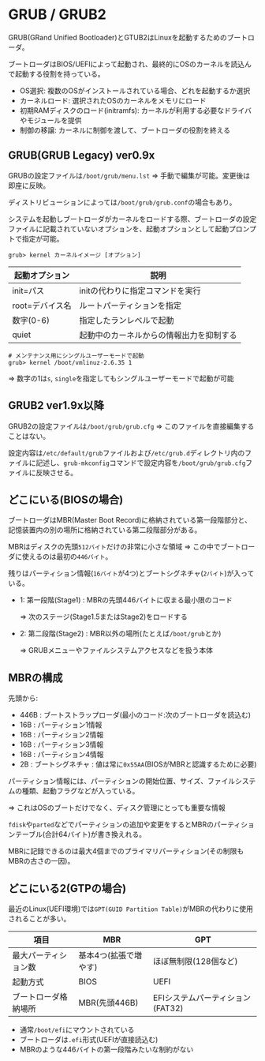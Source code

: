 # GRUB / GRUB2

GRUB(GRand Unified Bootloader)とGTUB2はLinuxを起動するためのブートローダ。

ブートローダはBIOS/UEFIによって起動され、最終的にOSのカーネルを読込んで起動する役割を持っている。

- OS選択: 複数のOSがインストールされている場合、どれを起動するか選択
- カーネルロード: 選択されたOSのカーネルをメモリにロード
- 初期RAMディスクのロード(initramfs): カーネルが利用する必要なドライバやモジュールを提供
- 制御の移譲: カーネルに制御を渡して、ブートローダの役割を終える

## GRUB(GRUB Legacy) ver0.9x

GRUBの設定ファイルは`/boot/grub/menu.lst` => 手動で編集が可能。変更後は即座に反映。

ディストリビューションによっては`/boot/grub/grub.conf`の場合もあり。

システムを起動しブートローダがカーネルをロードする際、ブートローダの設定ファイルに記載されていないオプションを、起動オプションとして起動プロンプトで指定が可能。

```
grub> kernel カーネルイメージ [オプション]
```

| 起動オプション  | 説明                                     |
|-----------------|------------------------------------------|
| init=パス       | initの代わりに指定コマンドを実行         |
| root=デバイス名 | ルートパーティションを指定               |
| 数字(0-6)       | 指定したランレベルで起動                 |
| quiet           | 起動中のカーネルからの情報出力を抑制する |

```
# メンテナンス用にシングルユーザーモードで起動
grub> kernel /boot/vmlinuz-2.6.35 1
```

=> 数字の1は`s`, `single`を指定してもシングルユーザーモードで起動が可能

## GRUB2 ver1.9x以降

GRUB2の設定ファイルは`/boot/grub/grub.cfg` => このファイルを直接編集することはない。

設定内容は`/etc/default/grub`ファイルおよび`/etc/grub.d`ディレクトリ内のファイルに記述し、`grub-mkconfig`コマンドで設定内容を`/boot/grub/grub.cfg`ファイルに反映させる。

## どこにいる(BIOSの場合)

ブートローダはMBR(Master Boot Record)に格納されている第一段階部分と、記憶装置内の別の場所に格納されている第二段階部分がある。

MBRはディスクの先頭`512バイト`だけの非常に小さな領域 => この中でブートローダに使えるのは最初の`446バイト`。

残りはパーティション情報(`16バイト`が4つ)とブートシグネチャ(`2バイト`)が入っている。

- 1: 第一段階(Stage1) : MBRの先頭446バイトに収まる最小限のコード

  => 次のステージ(Stage1.5またはStage2)をロードする

- 2: 第二段階(Stage2) : MBR以外の場所(たとえば`/boot/grub`とか)

  => GRUBメニューやファイルシステムアクセスなどを扱う本体

## MBRの構成

先頭から:

- 446B : ブートストラップローダ(最小のコード:次のブートローダを読込む)
- 16B : パーティション1情報
- 16B : パーティション2情報
- 16B : パーティション3情報
- 16B : パーティション4情報
- 2B : ブートシグネチャ : 値は常に`0x55AA`(BIOSがMBRと認識するために必要)

パーティション情報には、パーティションの開始位置、サイズ、ファイルシステムの種類、起動フラグなどが入っている。

=> これはOSのブートだけでなく、ディスク管理にとっても重要な情報

`fdisk`や`parted`などでパーティションの追加や変更をするとMBRのパーティションテーブル(合計64バイト)が書き換えれる。

MBRに記録できるのは最大4個までのプライマリパーティション(その制限もMBRの古さの一因)。


## どこにいる2(GTPの場合)

最近のLinux(UEFI環境)では`GPT(GUID Partition Table)`がMBRの代わりに使用されることが多い。

| 項目                 | MBR                   | GPT                              |
|----------------------|-----------------------|----------------------------------|
| 最大パーティション数 | 基本4つ(拡張で増やす) | ほぼ無制限(128個など)            |
| 起動方式             | BIOS                  | UEFI                             |
| ブートローダ格納場所 | MBR(先頭446B)         | EFIシステムパーティション(FAT32) |

- 通常`/boot/efi`にマウントされている
- ブートローダは`.efi`形式(UEFIが直接読込む)
- MBRのような446バイトの第一段階みたいな制約がない

